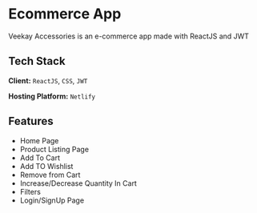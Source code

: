 
# Ecommerce App

Veekay Accessories is an e-commerce app made with ReactJS and JWT



## Tech Stack

**Client:** `ReactJS`, `CSS`, `JWT`

**Hosting Platform:** `Netlify`


## Features

- Home Page
- Product Listing Page
- Add To Cart
- Add TO Wishlist
- Remove from Cart
- Increase/Decrease Quantity In Cart
- Filters
- Login/SignUp Page

